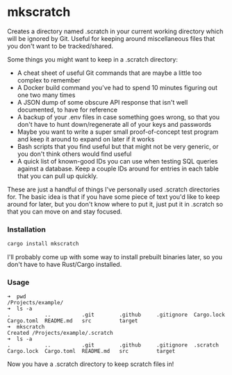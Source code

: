 # mkscratch

Creates a directory named .scratch in your current working directory which will be ignored
by Git. Useful for keeping around miscellaneous files that you don't want to be
tracked/shared.

Some things you might want to keep in a .scratch directory:

-   A cheat sheet of useful Git commands that are maybe a little too complex to remember
-   A Docker build command you've had to spend 10 minutes figuring out one two many times
-   A JSON dump of some obscure API response that isn't well documented, to have for reference
-   A backup of your .env files in case something goes wrong, so that you don't have to hunt
    down/regenerate all of your keys and passwords
-   Maybe you want to write a super small proof-of-concept test program and keep it around
    to expand on later if it works
-   Bash scripts that you find useful but that might not be very generic, or you don't think
    others would find useful
-   A quick list of known-good IDs you can use when testing SQL queries against a database.
    Keep a couple IDs around for entries in each table that you can pull up quickly.

These are just a handful of things I've personally used .scratch directories for. The
basic idea is that if you have some piece of text you'd like to keep around for later, but
you don't know where to put it, just put it in .scratch so that you can move on and stay
focused.

### Installation

```bash
cargo install mkscratch
```

I'll probably come up with some way to install prebuilt binaries later, so you don't have
to have Rust/Cargo installed.

### Usage

```
➜  pwd
/Projects/example/
➜  ls -a
.           ..          .git        .github     .gitignore  Cargo.lock  Cargo.toml  README.md   src         target
➜  mkscratch
Created /Projects/example/.scratch
➜  ls -a
.           ..          .git        .github     .gitignore  .scratch    Cargo.lock  Cargo.toml  README.md   src         target
```

Now you have a .scratch directory to keep scratch files in!
